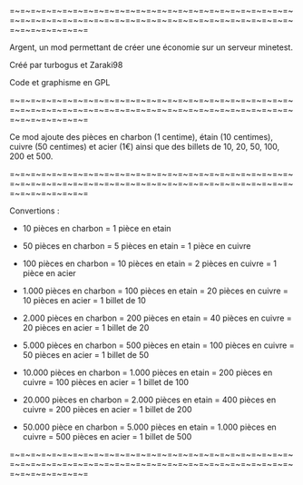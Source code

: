 =~=~=~=~=~=~=~=~=~=~=~=~=~=~=~=~=~=~=~=~=~=~=~=~=~=~=~=~=~=~=~=~=~=~=~=~=~=~=~=~=~=~=~=~=~=~=~=~=~=~=~=~=~=~=~=~=~=~=~=~=~=

Argent, un mod permettant de créer une économie sur un serveur minetest.

Créé par turbogus et Zaraki98

Code et graphisme en GPL

=~=~=~=~=~=~=~=~=~=~=~=~=~=~=~=~=~=~=~=~=~=~=~=~=~=~=~=~=~=~=~=~=~=~=~=~=~=~=~=~=~=~=~=~=~=~=~=~=~=~=~=~=~=~=~=~=~=~=~=~=~=

Ce mod ajoute des pièces en charbon (1 centime), étain (10 centimes), cuivre (50 centimes) et acier (1€) 
ainsi que des billets de 10, 20, 50, 100, 200 et 500.

=~=~=~=~=~=~=~=~=~=~=~=~=~=~=~=~=~=~=~=~=~=~=~=~=~=~=~=~=~=~=~=~=~=~=~=~=~=~=~=~=~=~=~=~=~=~=~=~=~=~=~=~=~=~=~=~=~=~=~=~=~=

Convertions :

- 10 pièces en charbon = 1 pièce en etain

- 50 pièces en charbon = 5 pièces en etain = 1 pièce en cuivre

- 100 pièces en charbon = 10 pièces en etain = 2 pièces en cuivre = 1 pièce en acier

- 1.000 pièces en charbon = 100 pièces en etain = 20 pièces en cuivre = 10 pièces en acier = 1 billet de 10 

- 2.000 pièces en charbon = 200 pièces en etain = 40 pièces en cuivre = 20 pièces en acier = 1 billet de 20 

- 5.000 pièces en charbon = 500 pièces en etain = 100 pièces en cuivre = 50 pièces en acier = 1 billet de 50 

- 10.000 pièces en charbon = 1.000 pièces en etain = 200 pièces en cuivre = 100 pièces en acier = 1 billet de 100 

- 20.000 pièces en charbon = 2.000 pièces en etain = 400 pièces en cuivre = 200 pièces en acier = 1 billet de 200 

- 50.000 pièce en charbon = 5.000 pièces en etain = 1.000 pièces en cuivre = 500 pièces en acier = 1 billet de 500 

=~=~=~=~=~=~=~=~=~=~=~=~=~=~=~=~=~=~=~=~=~=~=~=~=~=~=~=~=~=~=~=~=~=~=~=~=~=~=~=~=~=~=~=~=~=~=~=~=~=~=~=~=~=~=~=~=~=~=~=~=~=
